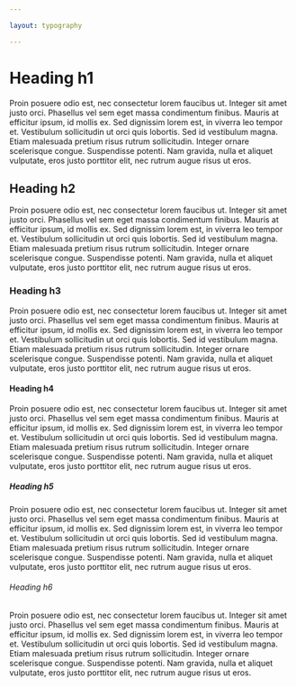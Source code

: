 ```yaml
---

layout: typography

---
```


# Heading h1
Proin posuere odio est, nec consectetur lorem faucibus ut. Integer sit amet justo orci. Phasellus vel sem eget massa condimentum finibus. Mauris at efficitur ipsum, id mollis ex. Sed dignissim lorem est, in viverra leo tempor et. Vestibulum sollicitudin ut orci quis lobortis. Sed id vestibulum magna. Etiam malesuada pretium risus rutrum sollicitudin. Integer ornare scelerisque congue. Suspendisse potenti. Nam gravida, nulla et aliquet vulputate, eros justo porttitor elit, nec rutrum augue risus ut eros.

## Heading h2
Proin posuere odio est, nec consectetur lorem faucibus ut. Integer sit amet justo orci. Phasellus vel sem eget massa condimentum finibus. Mauris at efficitur ipsum, id mollis ex. Sed dignissim lorem est, in viverra leo tempor et. Vestibulum sollicitudin ut orci quis lobortis. Sed id vestibulum magna. Etiam malesuada pretium risus rutrum sollicitudin. Integer ornare scelerisque congue. Suspendisse potenti. Nam gravida, nulla et aliquet vulputate, eros justo porttitor elit, nec rutrum augue risus ut eros.

### Heading h3
Proin posuere odio est, nec consectetur lorem faucibus ut. Integer sit amet justo orci. Phasellus vel sem eget massa condimentum finibus. Mauris at efficitur ipsum, id mollis ex. Sed dignissim lorem est, in viverra leo tempor et. Vestibulum sollicitudin ut orci quis lobortis. Sed id vestibulum magna. Etiam malesuada pretium risus rutrum sollicitudin. Integer ornare scelerisque congue. Suspendisse potenti. Nam gravida, nulla et aliquet vulputate, eros justo porttitor elit, nec rutrum augue risus ut eros.

#### Heading h4
Proin posuere odio est, nec consectetur lorem faucibus ut. Integer sit amet justo orci. Phasellus vel sem eget massa condimentum finibus. Mauris at efficitur ipsum, id mollis ex. Sed dignissim lorem est, in viverra leo tempor et. Vestibulum sollicitudin ut orci quis lobortis. Sed id vestibulum magna. Etiam malesuada pretium risus rutrum sollicitudin. Integer ornare scelerisque congue. Suspendisse potenti. Nam gravida, nulla et aliquet vulputate, eros justo porttitor elit, nec rutrum augue risus ut eros.

##### Heading h5
Proin posuere odio est, nec consectetur lorem faucibus ut. Integer sit amet justo orci. Phasellus vel sem eget massa condimentum finibus. Mauris at efficitur ipsum, id mollis ex. Sed dignissim lorem est, in viverra leo tempor et. Vestibulum sollicitudin ut orci quis lobortis. Sed id vestibulum magna. Etiam malesuada pretium risus rutrum sollicitudin. Integer ornare scelerisque congue. Suspendisse potenti. Nam gravida, nulla et aliquet vulputate, eros justo porttitor elit, nec rutrum augue risus ut eros.

###### Heading h6
Proin posuere odio est, nec consectetur lorem faucibus ut. Integer sit amet justo orci. Phasellus vel sem eget massa condimentum finibus. Mauris at efficitur ipsum, id mollis ex. Sed dignissim lorem est, in viverra leo tempor et. Vestibulum sollicitudin ut orci quis lobortis. Sed id vestibulum magna. Etiam malesuada pretium risus rutrum sollicitudin. Integer ornare scelerisque congue. Suspendisse potenti. Nam gravida, nulla et aliquet vulputate, eros justo porttitor elit, nec rutrum augue risus ut eros.
